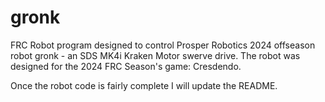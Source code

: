 # gronk
FRC Robot program designed to control Prosper Robotics 2024 offseason robot gronk - an SDS MK4i Kraken Motor swerve drive. The robot was designed for the 2024 FRC Season's game: Cresdendo.

Once the robot code is fairly complete I will update the README.